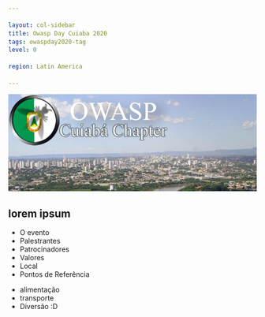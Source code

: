 ```yaml
---

layout: col-sidebar
title: Owasp Day Cuiaba 2020
tags: owaspday2020-tag
level: 0

region: Latin America

---
```

 
![Owasp Day 2020](assets/images/Logo_cuiaba.png)
## lorem ipsum 

- O evento 
- Palestrantes 
- Patrocinadores 
- Valores 
- Local 
- Pontos de Referência 
* alimentação 
* transporte 
* Diversão :D 